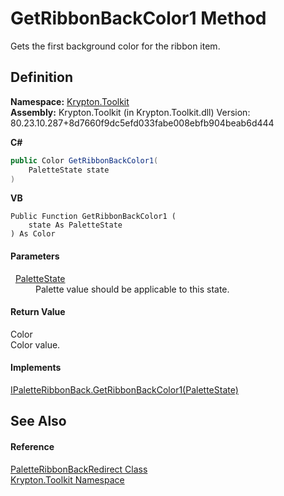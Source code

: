 # GetRibbonBackColor1 Method


Gets the first background color for the ribbon item.



## Definition
**Namespace:** <a href="79d2eac2-21f4-54ff-7552-b20c33c30600.md">Krypton.Toolkit</a>  
**Assembly:** Krypton.Toolkit (in Krypton.Toolkit.dll) Version: 80.23.10.287+8d7660f9dc5efd033fabe008ebfb904beab6d444

**C#**
``` C#
public Color GetRibbonBackColor1(
	PaletteState state
)
```
**VB**
``` VB
Public Function GetRibbonBackColor1 ( 
	state As PaletteState
) As Color
```



#### Parameters
<dl><dt>  <a href="93e626cd-00cf-240e-06c6-ab4d47e982ba.md">PaletteState</a></dt><dd>Palette value should be applicable to this state.</dd></dl>

#### Return Value
Color  
Color value.

#### Implements
<a href="c09fc6f8-a7c0-3097-e6d6-98510d51052d.md">IPaletteRibbonBack.GetRibbonBackColor1(PaletteState)</a>  


## See Also


#### Reference
<a href="ce081ca9-68bf-54d1-d461-3d923797fc3f.md">PaletteRibbonBackRedirect Class</a>  
<a href="79d2eac2-21f4-54ff-7552-b20c33c30600.md">Krypton.Toolkit Namespace</a>  
